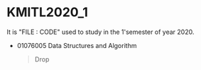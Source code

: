 # KMITL2020_1
It is "FILE : CODE" used to study in the 1'semester of year 2020.

- 01076005 Data Structures and Algorithm
   > Drop
